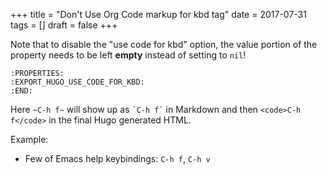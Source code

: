 +++
title = "Don't Use Org Code markup for kbd tag"
date = 2017-07-31
tags = []
draft = false
+++

Note that to disable the "use code for kbd" option, the value portion
of the property needs to be left **empty** instead of setting to `nil`!

```text
:PROPERTIES:
:EXPORT_HUGO_USE_CODE_FOR_KBD:
:END:
```

Here `~C-h f~` will show up as `` `C-h f` `` in Markdown and then
`<code>C-h f</code>` in the final Hugo generated HTML.

Example:

-   Few of Emacs help keybindings: `C-h f`, `C-h v`

